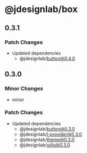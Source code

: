 # @jdesignlab/box

## 0.3.1

### Patch Changes

- Updated dependencies
  - @jdesignlab/button@0.4.0

## 0.3.0

### Minor Changes

- minor

### Patch Changes

- Updated dependencies
  - @jdesignlab/button@0.3.0
  - @jdesignlab/j-provider@0.3.0
  - @jdesignlab/theme@0.3.0
  - @jdesignlab/utils@0.3.0
